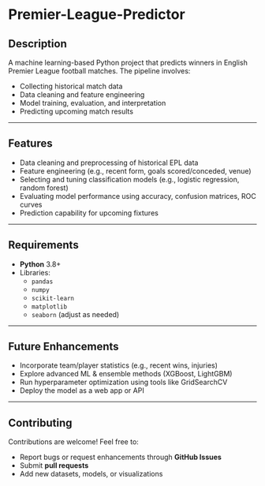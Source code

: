 # Premier-League-Predictor

## Description
A machine learning-based Python project that predicts winners in English Premier League football matches. The pipeline involves:
- Collecting historical match data  
- Data cleaning and feature engineering  
- Model training, evaluation, and interpretation  
- Predicting upcoming match results  

---

## Features
- Data cleaning and preprocessing of historical EPL data  
- Feature engineering (e.g., recent form, goals scored/conceded, venue)  
- Selecting and tuning classification models (e.g., logistic regression, random forest)  
- Evaluating model performance using accuracy, confusion matrices, ROC curves  
- Prediction capability for upcoming fixtures  

---

## Requirements
- **Python** 3.8+  
- Libraries:  
  - `pandas`  
  - `numpy`  
  - `scikit-learn`  
  - `matplotlib`  
  - `seaborn` (adjust as needed)  

---

## Future Enhancements
- Incorporate team/player statistics (e.g., recent wins, injuries)  
- Explore advanced ML & ensemble methods (XGBoost, LightGBM)  
- Run hyperparameter optimization using tools like GridSearchCV  
- Deploy the model as a web app or API  

---

## Contributing
Contributions are welcome! Feel free to:
- Report bugs or request enhancements through **GitHub Issues**  
- Submit **pull requests**  
- Add new datasets, models, or visualizations  
